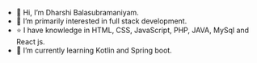 - 👋 Hi, I’m Dharshi Balasubramaniyam.
- 👀 I’m primarily interested in full stack development.
- ⭐️ I have knowledge in HTML, CSS, JavaScript, PHP, JAVA, MySql and React js.
- 🌱 I’m currently learning Kotlin and Spring boot.

<!---
DharshiBalasubramaniyam/DharshiBalasubramaniyam is a ✨ special ✨ repository because its `README.md` (this file) appears on your GitHub profile.
You can click the Preview link to take a look at your changes.
--->
